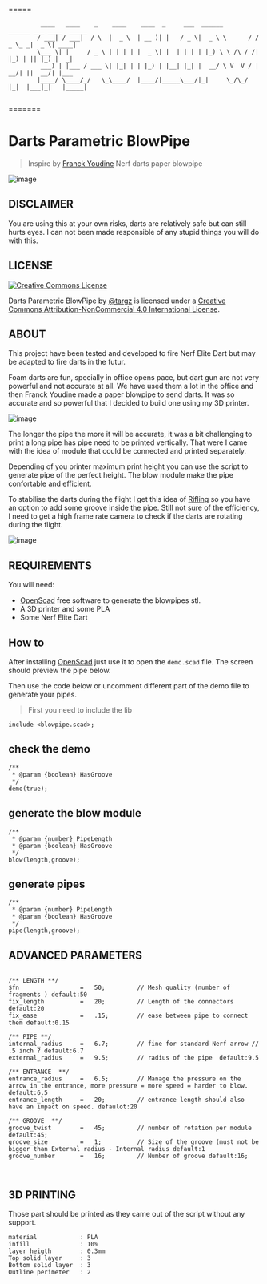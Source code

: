 

=====
```
 		 ____   ____    _    ____    ____  _     ___  ______        ______ ___ ____  _____ 
 		/ ___| / ___|  / \  |  _ \  | __ )| |   / _ \|  _ \ \      / /  _ \_ _|  _ \| ____|
 		\___ \| |     / _ \ | | | | |  _ \| |  | | | | |_) \ \ /\ / /| |_) | || |_) |  _|  
 		 ___) | |___ / ___ \| |_| | | |_) | |__| |_| |  __/ \ V  V / |  __/| ||  __/| |___ 
 		|____/ \____/_/   \_\____/  |____/|_____\___/|_|     \_/\_/  |_|  |___|_|   |_____|	                                                       
	

```

=======



# Darts Parametric BlowPipe 
> Inspire by [Franck Youdine](https://twitter.com/fyoudine) Nerf darts paper blowpipe 

![image](img/usage.jpg)

## DISCLAIMER

You are using this at your own risks, darts are relatively safe but can still hurts eyes. I can not been made responsible of any stupid things you will do with this. 


## LICENSE

[![Creative Commons License](https://i.creativecommons.org/l/by-nc/4.0/88x31.png)](http://creativecommons.org/licenses/by-nc/4.0/)

Darts Parametric BlowPipe  by [@targz](https://twitter.com/TarGz) is licensed under a [Creative Commons Attribution-NonCommercial 4.0 International License](http://creativecommons.org/licenses/by-nc/4.0/).

## ABOUT

This project have been tested and developed to fire Nerf Elite Dart but may be adapted to fire darts in the futur.  

Foam darts are fun, specially in office opens pace, but dart gun are not very powerful and not accurate at all.
We have used them a lot in the office and then Franck Youdine made a paper blowpipe to send darts. It was so accurate and so powerful that I decided to build one using my 3D printer.

![image](img/preview.jpg)

The longer the pipe the more it will be accurate, it was a bit challenging to print a long pipe has pipe need to be printed vertically. That were I came with the idea of module that could be connected and printed separately.

Depending of you printer maximum print height you can use the script to generate pipe of the perfect height. The blow module make the pipe confortable and efficient.

To stabilise the darts during the flight I get this idea of [Rifling](https://en.wikipedia.org/wiki/Rifling) so you have an option to add some groove inside the pipe. Still not sure of the efficiency, I need to get a high frame rate camera to check if the darts are rotating during the flight.

![image](img/groove.jpg)


## REQUIREMENTS

You will need:

- [OpenScad](http://www.openscad.org/) free software to generate the blowpipes stl.
- A 3D printer and some PLA
- Some Nerf Elite Dart

## How to

After installing [OpenScad](http://www.openscad.org/) just use it to open the ```demo.scad``` file.
The screen should preview the pipe below. 




Then use the code below or uncomment different part of the demo file to generate your pipes.


>  First you need to include the lib

```
include <blowpipe.scad>;
```

## check the demo


```
/**
 * @param {boolean} HasGroove
 */
demo(true); 
```

## generate the blow module

```
/**
 * @param {number} PipeLength
 * @param {boolean} HasGroove
 */
blow(length,groove); 
```

##  generate pipes

```
/**
 * @param {number} PipeLength
 * @param {boolean} HasGroove
 */
pipe(length,groove);
```

## ADVANCED PARAMETERS

```

/** LENGTH **/
$fn                 =   50;         // Mesh quality (number of fragments ) default:50
fix_length          =   20;         // Length of the connectors default:20
fix_ease            =   .15;        // ease between pipe to connect them default:0.15

/** PIPE **/
internal_radius     =   6.7;        // fine for standard Nerf arrow // .5 inch ? default:6.7
external_radius     =   9.5;        // radius of the pipe  default:9.5

/** ENTRANCE  **/
entrance_radius     =   6.5;        // Manage the pressure on the arrow in the entrance, more pressure = more speed = harder to blow. default:6.5
entrance_length     =   20;         // entrance length should also have an impact on speed. defaulot:20

/** GROOVE  **/
groove_twist        =   45;         // number of rotation per module default:45;
groove_size         =   1;          // Size of the groove (must not be bigger than External radius - Internal radius default:1
groove_number       =   16;         // Number of groove default:16;



```


## 3D PRINTING

Those part should be printed as they came out of the script without any support.

```
material 			: PLA
infill				: 10% 
layer heigth		: 0.3mm
Top solid layer 	: 3
Bottom solid layer 	: 3
Outline perimeter 	: 2
```

